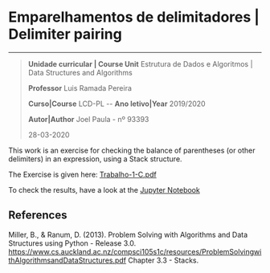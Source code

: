 # Emparelhamentos de delimitadores | Delimiter pairing

-------------------------------------------------------------
>**Unidade curricular | Course Unit** Estrutura de Dados e Algoritmos | Data Structures and Algorithms
>
>**Professor** Luis Ramada Pereira
>
>**Curso|Course** LCD-PL -- **Ano letivo|Year** 2019/2020
>
>**Autor|Author** Joel Paula - nº 93393
>
>28-03-2020

This work is an exercise for checking the balance of parentheses (or other delimiters) in an expression, using a Stack structure.

The Exercise is given here: [Trabalho-1-C.pdf](Trabalho-1-C.pdf)

To check the results, have a look at the [Jupyter Notebook](Trabalho-1-C-93392-JoelFilipeRodriguesPaula.ipynb)

## References
Miller, B., & Ranum, D. (2013). Problem Solving with Algorithms and Data Structures using Python - Release 3.0.
https://www.cs.auckland.ac.nz/compsci105s1c/resources/ProblemSolvingwithAlgorithmsandDataStructures.pdf
Chapter 3.3 - Stacks.
